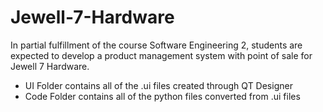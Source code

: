 # Jewell-7-Hardware
In partial fulfillment of the course Software Engineering 2, students are expected to develop a product management system with point of sale for Jewell 7 Hardware.
- UI Folder contains all of the .ui files created through QT Designer
- Code Folder contains all of the python files converted from .ui files

